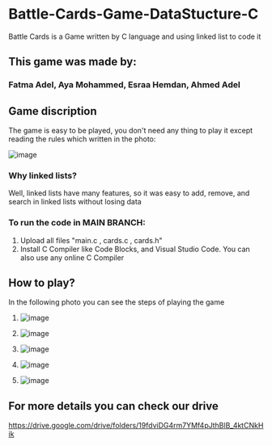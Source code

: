 # Battle-Cards-Game-DataStucture-C
Battle Cards is a Game written by C language and using linked list to code it

## This game was made by:
### Fatma Adel, Aya Mohammed, Esraa Hemdan, Ahmed Adel

## Game discription 
The game is easy to be played, you don't need any thing to play it except reading the rules which written in the photo:

![image](https://user-images.githubusercontent.com/68230239/166138392-3bec79de-24e7-42af-a239-f39121426c0b.png)

### Why linked lists?
Well, linked lists have many features, so it was easy to add, remove, and search in linked lists without losing data

### To run the code in MAIN BRANCH:
1) Upload all files "main.c , cards.c , cards.h"
2) Install C Compiler like Code Blocks, and Visual Studio Code. You can also use any online C Compiler


## How to play?
In the following photo you can see the steps of playing the game 

1) ![image](https://user-images.githubusercontent.com/68230239/166142620-6dd081bd-2d1b-4db2-a500-c2ecd89a2a7a.png)

2) ![image](https://user-images.githubusercontent.com/68230239/166137759-ee7ceffc-330f-4d84-bf34-d97749bbf5c4.png)

3) ![image](https://user-images.githubusercontent.com/68230239/166137775-dfc2b4a6-ca2f-4f16-970b-cd47746be067.png)

4) ![image](https://user-images.githubusercontent.com/68230239/166137809-aaee1754-c3bf-4d36-87fc-bd07eec9f42a.png)

5) ![image](https://user-images.githubusercontent.com/68230239/166137830-e9dc3094-3b05-4000-bb30-d27e6a5cdc97.png)

## For more details you can check our drive
https://drive.google.com/drive/folders/19fdviDG4rm7YMf4pJthBlB_4ktCNkHik
